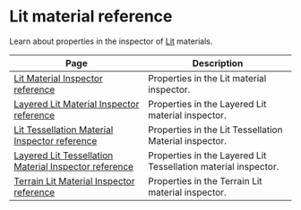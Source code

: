 # Lit material reference

Learn about properties in the inspector of [Lit](lit-materials.md) materials.

|Page|Description|
|-|-|
|[Lit Material Inspector reference](lit-material-inspector-reference.md)|Properties in the Lit material inspector.|
|[Layered Lit Material Inspector reference](layered-lit-material-inspector-reference.md)|Properties in the Layered Lit material inspector.|
|[Lit Tessellation Material Inspector reference](lit-tessellation-material-inspector-reference.md)|Properties in the Lit Tessellation Material inspector.|
|[Layered Lit Tessellation Material Inspector reference](layered-lit-tessellation-material-inspector-reference.md)|Properties in the Layered Lit Tessellation material inspector.|
|[Terrain Lit Material Inspector reference](terrain-lit-material-inspector-reference.md)|Properties in the Terrain Lit material inspector.|

